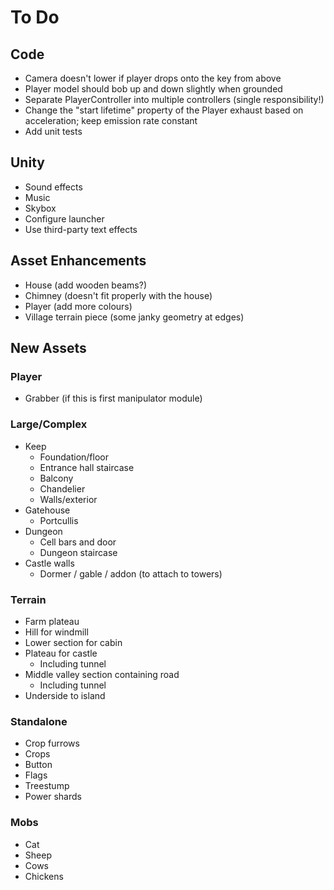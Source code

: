 # To Do

## Code

 - Camera doesn't lower if player drops onto the key from above
 - Player model should bob up and down slightly when grounded
 - Separate PlayerController into multiple controllers (single responsibility!)
 - Change the "start lifetime" property of the Player exhaust based on acceleration; keep emission rate constant
 - Add unit tests

## Unity

 - Sound effects
 - Music
 - Skybox
 - Configure launcher
 - Use third-party text effects

## Asset Enhancements

 - House (add wooden beams?)
 - Chimney (doesn't fit properly with the house)
 - Player (add more colours)
 - Village terrain piece (some janky geometry at edges)

## New Assets

### Player

 - Grabber (if this is first manipulator module)

### Large/Complex

 - Keep
   - Foundation/floor
   - Entrance hall staircase
   - Balcony
   - Chandelier
   - Walls/exterior
 - Gatehouse
   - Portcullis
 - Dungeon
   - Cell bars and door
   - Dungeon staircase
 - Castle walls
   - Dormer / gable / addon (to attach to towers)

### Terrain

 - Farm plateau
 - Hill for windmill
 - Lower section for cabin
 - Plateau for castle
   - Including tunnel
 - Middle valley section containing road
   - Including tunnel
 - Underside to island

### Standalone

 - Crop furrows
 - Crops
 - Button
 - Flags
 - Treestump
 - Power shards

### Mobs

 - Cat
 - Sheep
 - Cows
 - Chickens
